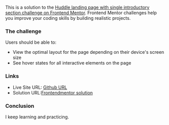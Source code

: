 This is a solution to the [Huddle landing page with single introductory section challenge on Frontend Mentor](https://www.frontendmentor.io/challenges/huddle-landing-page-with-a-single-introductory-section-B_2Wvxgi0). Frontend Mentor challenges help you improve your coding skills by building realistic projects. 

### The challenge

Users should be able to:

- View the optimal layout for the page depending on their device's screen size
- See hover states for all interactive elements on the page

### Links

- Live Site URL: [Github URL](https://maurog15.github.io/landing_page_challenge/)
- Solution URL:[Frontendmentor solution](https://www.frontendmentor.io/solutions/responsive-landing-page-with-css-nQquVnMPzv)

### Conclusion
I keep learning and practicing.
